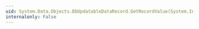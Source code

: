 ```yaml
---
uid: System.Data.Objects.DbUpdatableDataRecord.GetRecordValue(System.Int32)
internalonly: False
---
```

